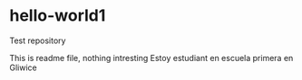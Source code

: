 # hello-world1
Test repository

This is readme file, nothing intresting
Estoy estudiant en escuela primera en Gliwice
